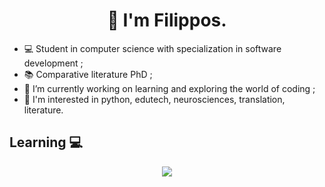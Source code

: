 <h1 align="center">👋 I'm Filippos.</h1>

* 💻 Student in computer science with specialization in software development ;
* 📚 Comparative literature PhD ;
* 🔭 I’m currently working on learning and exploring the world of coding ;
* 🧐 I'm interested in python, edutech, neurosciences, translation, literature.

## Learning :computer:
<p align="center">
  <a href="https://skillicons.dev">
    <img src="https://skillicons.dev/icons?i=py,java,js,php,html,css,mongodb,postgres,git,debian" />
  </a>
</p>
